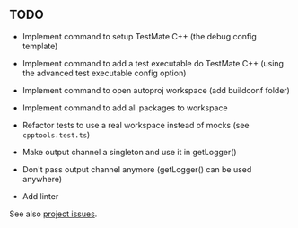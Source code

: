 ## TODO

- Implement command to setup TestMate C++ (the debug config template)
- Implement command to add a test executable do TestMate C++ (using the advanced test executable config option)
- Implement command to open autoproj workspace (add buildconf folder)
- Implement command to add all packages to workspace

- Refactor tests to use a real workspace instead of mocks (see `cpptools.test.ts`)
- Make output channel a singleton and use it in getLogger()
- Don't pass output channel anymore (getLogger() can be used anywhere)
- Add linter

See also [project issues](https://github.com/g-arjones/vscode-autoproj/issues).
